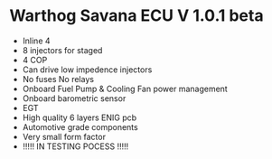 # Warthog Savana ECU V 1.0.1 beta

- Inline 4
- 8 injectors for staged
- 4 COP
- Can drive low impedence injectors
- No fuses No relays
- Onboard Fuel Pump & Cooling Fan power management
- Onboard barometric sensor
- EGT
- High quality 6 layers ENIG pcb
- Automotive grade components
- Very small form factor
- !!!!! IN TESTING POCESS !!!!!
